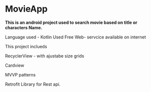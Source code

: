 # MovieApp
**This is an android project used to search movie based on title or characters Name.**


Language used - Kotlin                                                                                                                      Used Free Web- servcice available on internet																							

This project inclueds			

RecyclerView - with ajustabe size grids	

Cardview

MVVP patterns 	

Retrofit Library for Rest api.


